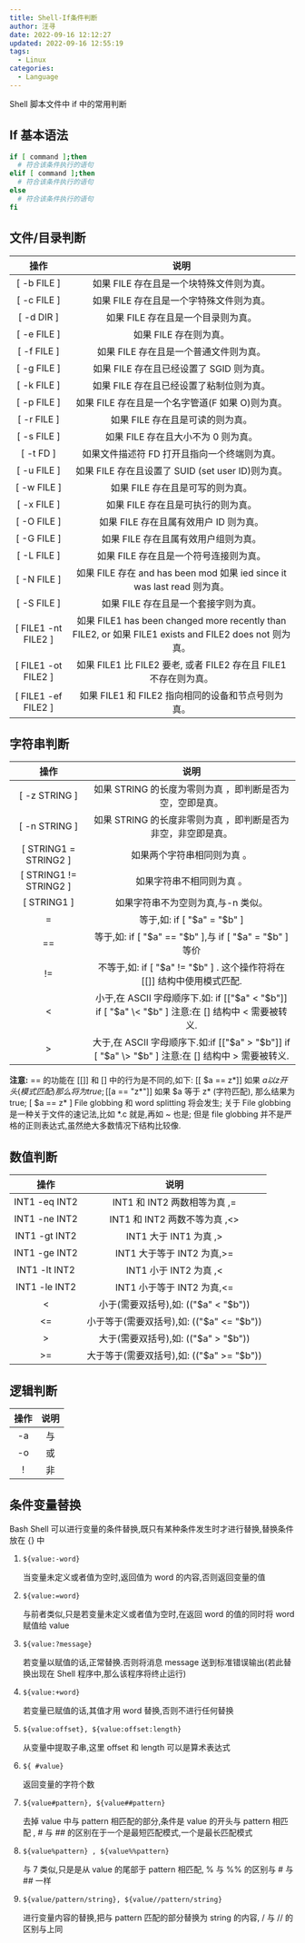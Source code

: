 ```yaml
---
title: Shell-If条件判断
author: 汪寻
date: 2022-09-16 12:12:27
updated: 2022-09-16 12:55:19
tags:
  - Linux
categories:
  - Language
---
```


Shell 脚本文件中 if 中的常用判断

<!-- more -->

## If 基本语法

```bash
if [ command ];then
  # 符合该条件执行的语句
elif [ command ];then
  # 符合该条件执行的语句
else
  # 符合该条件执行的语句
fi
```

## 文件/目录判断

|        操作         |                                                  说明                                                  |
| :-----------------: | :----------------------------------------------------------------------------------------------------: |
|     [ -b FILE ]     |                                如果 FILE 存在且是一个块特殊文件则为真。                                |
|     [ -c FILE ]     |                                如果 FILE 存在且是一个字特殊文件则为真。                                |
|     [ -d DIR ]      |                                   如果 FILE 存在且是一个目录则为真。                                   |
|     [ -e FILE ]     |                                         如果 FILE 存在则为真。                                         |
|     [ -f FILE ]     |                                 如果 FILE 存在且是一个普通文件则为真。                                 |
|     [ -g FILE ]     |                                如果 FILE 存在且已经设置了 SGID 则为真。                                |
|     [ -k FILE ]     |                                如果 FILE 存在且已经设置了粘制位则为真。                                |
|     [ -p FILE ]     |                            如果 FILE 存在且是一个名字管道(F 如果 O)则为真。                            |
|     [ -r FILE ]     |                                    如果 FILE 存在且是可读的则为真。                                    |
|     [ -s FILE ]     |                                  如果 FILE 存在且大小不为 0 则为真。                                   |
|      [ -t FD ]      |                              如果文件描述符 FD 打开且指向一个终端则为真。                              |
|     [ -u FILE ]     |                           如果 FILE 存在且设置了 SUID (set user ID)则为真。                            |
|     [ -w FILE ]     |                                    如果 FILE 存在且是可写的则为真。                                    |
|     [ -x FILE ]     |                                   如果 FILE 存在且是可执行的则为真。                                   |
|     [ -O FILE ]     |                                 如果 FILE 存在且属有效用户 ID 则为真。                                 |
|     [ -G FILE ]     |                                  如果 FILE 存在且属有效用户组则为真。                                  |
|     [ -L FILE ]     |                                 如果 FILE 存在且是一个符号连接则为真。                                 |
|     [ -N FILE ]     |                如果 FILE 存在 and has been mod 如果 ied since it was last read 则为真。                |
|     [ -S FILE ]     |                                  如果 FILE 存在且是一个套接字则为真。                                  |
| [ FILE1 -nt FILE2 ] | 如果 FILE1 has been changed more recently than FILE2, or 如果 FILE1 exists and FILE2 does not 则为真。 |
| [ FILE1 -ot FILE2 ] |                    如果 FILE1 比 FILE2 要老, 或者 FILE2 存在且 FILE1 不存在则为真。                    |
| [ FILE1 -ef FILE2 ] |                           如果 FILE1 和 FILE2 指向相同的设备和节点号则为真。                           |

## 字符串判断

|          操作          |                                                说明                                                 |
| :--------------------: | :-------------------------------------------------------------------------------------------------: |
|     [ -z STRING ]      |                      如果 STRING 的长度为零则为真 ，即判断是否为空，空即是真。                      |
|     [ -n STRING ]      |                    如果 STRING 的长度非零则为真 ，即判断是否为非空，非空即是真。                    |
| [ STRING1 = STRING2 ]  |                                     如果两个字符串相同则为真 。                                     |
| [ STRING1 != STRING2 ] |                                      如果字符串不相同则为真 。                                      |
|      [ STRING1 ]       |                                 如果字符串不为空则为真,与-n 类似。                                  |
|           =            |                                     等于,如: if [ "$a" = "$b" ]                                     |
|           ==           |                       等于,如: if [ "$a" == "$b" ],与 if [ "$a" = "$b" ]等价                        |
|           !=           |              不等于,如: if [ "$a" != "$b" ] . 这个操作符将在 [[]] 结构中使用模式匹配.               |
|           <            | 小于,在 ASCII 字母顺序下.如: if [["$a" < "$b"]] if [ "$a" \< "$b" ] 注意:在 [] 结构中 < 需要被转义. |
|           >            | 大于,在 ASCII 字母顺序下.如:if [["$a" > "$b"]] if [ "$a" \> "$b" ] 注意:在 [] 结构中 > 需要被转义.  |

**注意:** == 的功能在 [[]] 和 [] 中的行为是不同的,如下: [[ $a == z*]] 如果 $a 以 z 开头(模式匹配)那么将为 true; [[$a == "z*"]] 如果 $a 等于 z* (字符匹配), 那么结果为 true; [ $a == z* ] File globbing 和 word splitting 将会发生; 关于 File globbing 是一种关于文件的速记法,比如 \*.c 就是,再如 ~ 也是; 但是 file globbing 并不是严格的正则表达式,虽然绝大多数情况下结构比较像.

## 数值判断

|     操作      |                   说明                    |
| :-----------: | :---------------------------------------: |
| INT1 -eq INT2 |       INT1 和 INT2 两数相等为真 ,=        |
| INT1 -ne INT2 |       INT1 和 INT2 两数不等为真 ,<>       |
| INT1 -gt INT2 |          INT1 大于 INT1 为真 ,>           |
| INT1 -ge INT2 |        INT1 大于等于 INT2 为真,>=         |
| INT1 -lt INT2 |          INT1 小于 INT2 为真 ,<           |
| INT1 -le INT2 |        INT1 小于等于 INT2 为真,<=         |
|       <       |   小于(需要双括号),如: (("$a" < "$b"))    |
|      <=       | 小于等于(需要双括号),如: (("$a" <= "$b")) |
|       >       |   大于(需要双括号),如: (("$a" > "$b"))    |
|      >=       | 大于等于(需要双括号),如: (("$a" >= "$b")) |

## 逻辑判断

| 操作 | 说明 |
| :--: | :--: |
|  -a  |  与  |
|  -o  |  或  |
|  !   |  非  |

## 条件变量替换

Bash Shell 可以进行变量的条件替换,既只有某种条件发生时才进行替换,替换条件放在 {} 中

1. `${value:-word}`

   当变量未定义或者值为空时,返回值为 word 的内容,否则返回变量的值

2. `${value:=word}`

   与前者类似,只是若变量未定义或者值为空时,在返回 word 的值的同时将 word 赋值给 value

3. `${value:?message}`

   若变量以赋值的话,正常替换.否则将消息 message 送到标准错误输出(若此替换出现在 Shell 程序中,那么该程序将终止运行)

4. `${value:+word}`

   若变量已赋值的话,其值才用 word 替换,否则不进行任何替换

5. `${value:offset}, ${value:offset:length}`

   从变量中提取子串,这里 offset 和 length 可以是算术表达式

6. `${ #value}`

   返回变量的字符个数

7. `${value#pattern}, ${value##pattern}`

   去掉 value 中与 pattern 相匹配的部分,条件是 value 的开头与 pattern 相匹配 , # 与 ## 的区别在于一个是最短匹配模式,一个是最长匹配模式

8. `${value%pattern} , ${value%%pattern}`

   与 7 类似,只是是从 value 的尾部于 pattern 相匹配, % 与 %% 的区别与 # 与 ## 一样

9. `${value/pattern/string}, ${value//pattern/string}`

   进行变量内容的替换,把与 pattern 匹配的部分替换为 string 的内容, / 与 // 的区别与上同
